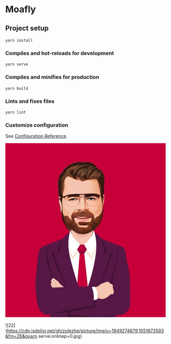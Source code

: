 <!--
 * @Author: your name
 * @Date: 2020-10-08 23:43:47
 * @LastEditTime: 2022-10-31 11:23:41
 * @LastEditors: zulezhe
 * @Description: In User Settings Edit
 * @FilePath: \moafly-spa2\README.md
-->

# Moafly

## Project setup

```
yarn install
```

### Compiles and hot-reloads for development

```
yarn serve
```

### Compiles and minifies for production

```
yarn build
```

### Lints and fixes files

```
yarn lint
```

### Customize configuration

See [Configuration Reference](https://cli.vuejs.org/config/).

![11](https://raw.githubusercontent.com/zulezhe/picture/main/img/Snipaste_2022-07-24_22-06-03.jpg)


![22](https://cdn.jsdelivr.net/gh/zulezhe/picture/img/u=1849274879,1051673593&fm=26&gyarn serve:onlinep=0.jpg)
